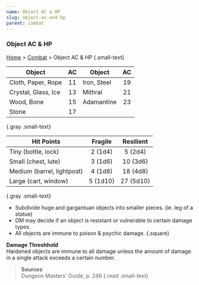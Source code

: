 ```yaml
---
name: Object AC & HP
slug: object-ac-and-hp
parent: combat
---
```

### Object AC & HP
[Home](dm-operations-center) > [Combat](combat) > Object AC & HP {.small-text}

| Object              | AC  | Object      | AC  |
| ------------------- | :-: | ----------- | :-: |
| Cloth, Paper, Rope  | 11  | Iron, Steel | 19  |
| Crystal, Glass, Ice | 13  | Mithral     | 21  |
| Wood, Bone          | 15  | Adamantine  | 23  |
| Stone               | 17  |             |     |
{.gray .small-text}

| Hit Points                 | Fragile  | Resilient |
| -------------------------- | :------: | :-------: |
| Tiny (bottle, lock)        | 2 (1d4)  |  5 (2d4)  |
| Small (chest, lute)        | 3 (1d6)  | 10 (3d6)  |
| Medium (barrel, lightpost) | 4 (1d8)  | 18 (4d8)  |
| Large (cart, window)       | 5 (1d10) | 27 (5d10) |
{.gray .small-text}

- Subdivide huge and gargantuan objects into smaller pieces. (ie. leg of a statue)
- DM may decide if an object is resistant or vulnerable to certain damage types.
- All objects are immune to poison & psychic damage.
{.square}

**Damage Threshhold**<br/>
Hardened objects are immune to all damage unless the amount of damage in a single attack exceeds a certain number.

> **Sources** <br/>
> Dungeon Masters' Guide, p. 246
{.read .small-text}